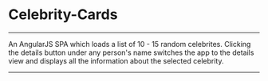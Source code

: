 # Celebrity-Cards

*****************

An AngularJS SPA which loads a list of 10 - 15 random celebrites. Clicking the details button under any person's name switches the app to the details view and displays all the information about the selected celebrity.

*****************
